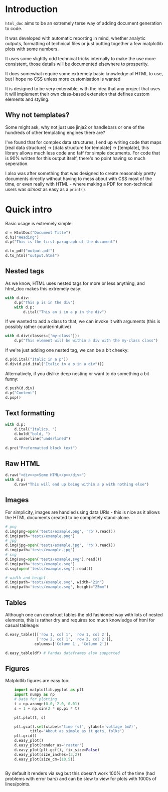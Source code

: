 # Introduction

`html_doc` aims to be an extremely terse way of adding document generation to code.

It was developed with automatic reporting in mind, whether analytic outputs, formatting of 
technical files or just putting together a few matplotlib plots with some numbers. 

It uses some slightly odd technical tricks internally to make the use more consistent, 
those details will be documented elsewhere to prosperity.

It does somewhat require some extremely basic knowledge of HTML to use, but I hope no CSS unless 
more customisation is wanted

It is designed to be very extensible, with the idea that any project that uses it will implement their
own class-based extension that defines custom elements and styling.

## Why not templates?
Some might ask, why not just use jinja2 or handlebars or one of the hundreds of other templating engines there are?

I've found that for complex data structures, I end up writing code that maps 
[real data structure] -> [data structure for template] -> [template], this
library allows much less code and faff for simple documents. For code that is 90%
written for this output itself, there's no point having so much seperation.

I also was after something that was designed to create reasonably pretty documents directly
without having to mess about with CSS most of the time, or even really with HTML - where making a PDF
for non-technical users was *almost* as easy as a `print()`.

# Quick intro

Basic usage is extremely simple:
```python
d = HtmlDoc("Document Title")
d.h1("Heading")
d.p("This is the first paragraph of the document")

d.to_pdf("output.pdf")
d.to_html("output.html")
```


## Nested tags
As we know, HTML uses nested tags for more or less anything, and html_doc makes this extremely easy:
```python
with d.div:
    d.p("This p is in the div")
    with d.p:
        d.ital("This an i in a p in the div")
```

If we wanted to add a class to that, we can invoke it with arguments (this is possibly rather counterintuitive)

```python
with d.div(classes=['my-class']):
    d.p("This element will be within a div with the my-class class")
```

If we're just adding one nested tag, we can be a bit cheeky:
```python
d.p(d.ital("Italic in a p"))
d.div(d.p(d.ital("Italic in a p in a div")))
```
Alternatively, if you dislike deep nesting or want to do something a bit funny:
```python
d.push(d.div)
d.p("Content")
d.pop()
```

## Text formatting

```python
with d.p:
    d.ital("Italics, ")
    d.bold("bold, ")
    d.underline("underlined")
    
d.pre("Preformatted block text")

```

## Raw HTML

```python
d.raw("<div><p>Some HTML</p></div>")
with d.p:
    d.raw("This will end up being within a p with nothing else")
```

## Images
For simplicity, images are handled using data URIs - this is nice as it allows the HTML documents
created to be completely stand-alone. 

```python
# png
d.img(png=open('tests/example.png', 'rb').read())
d.img(path='tests/example.png')
# jpg
d.img(jpg=open('tests/example.jpg', 'rb').read())
d.img(path='tests/example.jpg')
# svg
d.img(svg=open('tests/example.svg').read())
d.img(path='tests/example.svg')
d.svg(open('tests/example.svg').read())

# width and height
d.img(path='tests/example.svg', width="2in")
d.img(path='tests/example.svg', height="25mm")
```

## Tables
Although one can construct tables the old fashioned way with lots of nested elements, this is rather dry and 
requires too much knowledge of html for casual tableage:

```python
d.easy_table([['row 1, col 1', 'row 1, col 2'],
              ['row 2, col 1', 'row 2, col 2']],
             columns=['Column 1', 'Column 2'])

d.easy_table(df) # Pandas dataframes also supported

```

## Figures
Matplotlib figures are easy too:
```python
    import matplotlib.pyplot as plt
    import numpy as np
    # Data for plotting
    t = np.arange(0.0, 2.0, 0.01)
    s = 1 + np.sin(2 * np.pi * t)

    plt.plot(t, s)

    plt.gca().set(xlabel='time (s)', ylabel='voltage (mV)',
           title='About as simple as it gets, folks')
    plt.grid()
    d.easy_plot()
    d.easy_plot(render_as='raster') 
    d.easy_plot(plt.gcf(), fix_size=False)
    d.easy_plot(size_inches=(3,2))
    d.easy_plot(size_cm=(10,5))
    

```
By default it renders via svg but this doesn't work 100% of the time (had problems with error bars) 
and can be slow to view for plots with 1000s of lines/points. 